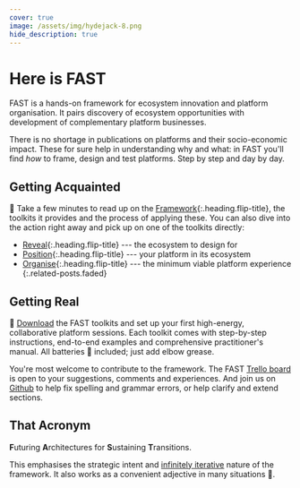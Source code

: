 ```yaml
---
cover: true
image: /assets/img/hydejack-8.png
hide_description: true
---
```


# Here is FAST

FAST is a hands-on framework for ecosystem innovation and platform organisation. 
It pairs discovery of ecosystem opportunities with  development of complementary platform businesses. 

There is no shortage in publications on platforms and their socio-economic impact. 
These for sure help in understanding why and what: 
in FAST you'll find *how* to frame, design and test platforms.
Step by step and day by day.

## Getting Acquainted

📖 Take a few minutes to read up on the [Framework]{:.heading.flip-title}, the toolkits it provides and the process of applying these. 
You can also dive into the action right away and pick up on one of the toolkits directly:
 
* [Reveal]{:.heading.flip-title} --- the ecosystem to design for
* [Position]{:.heading.flip-title} --- your platform in its ecosystem
* [Organise]{:.heading.flip-title} --- the minimum viable platform experience
{:.related-posts.faded}

[framework]: /framework/
[reveal]: /framework/reveal/
[position]: /framework/position/
[organise]: /framework/organise/

## Getting Real

💾 [Download] the FAST toolkits and set up your first high-energy, collaborative platform sessions.
Each toolkit comes with step-by-step instructions, end-to-end examples and comprehensive practitioner's manual.
All batteries 🔋 included; just add elbow grease.   

You're most welcome to contribute to the framework. 
The FAST [Trello board] is open to your suggestions, comments and experiences. And join us on [Github] to help fix spelling and grammar errors, or help clarify and extend sections.

[download]: /progress/releases/
[trello board]: https://f-a.link/trello
[github]: https://github.com/futuring-architectures/


## That Acronym

**F**uturing **A**rchitectures for **S**ustaining **T**ransitions.

This emphasises the strategic intent and [infinitely iterative](/framework/#infinite-iteration) nature of the framework. 
It also works as a convenient adjective in many situations 🤭.